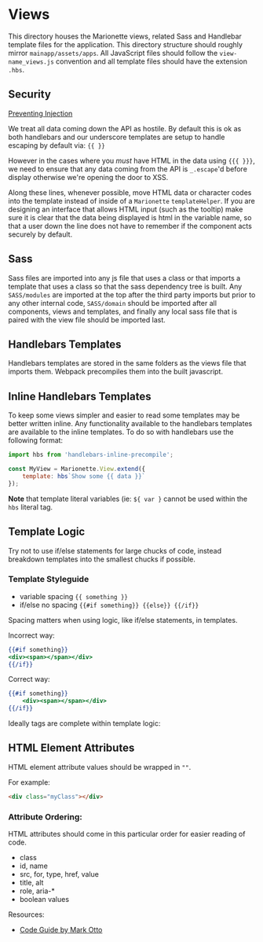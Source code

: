 # Views

This directory houses the Marionette views, related Sass and Handlebar template files for the application. This directory structure should roughly mirror `mainapp/assets/apps`. All JavaScript files should follow the `view-name_views.js` convention and all template files should have the extension `.hbs`.

## Security

[Preventing Injection](https://github.com/RoundingWell/RWell/wiki/Security#htmlstylejavascript-injection)

We treat all data coming down the API as hostile.  By default this is ok as both handlebars and our underscore templates are setup to handle escaping by default via: `{{ }}`

However in the cases where you _must_ have HTML in the data using `{{{ }}}`, we need to ensure that any data coming from the API is `_.escape`'d before display otherwise we're opening the door to XSS.

Along these lines, whenever possible, move HTML data or character codes into the template instead of inside of a `Marionette` `templateHelper`. If you are designing an interface that allows HTML input (such as the tooltip) make sure it is clear that the data being displayed is html in the variable name, so that a user down the line does not have to remember if the component acts securely by default.

## Sass

Sass files are imported into any js file that uses a class or that imports a template that uses a class
so that the sass dependency tree is built. Any `SASS/modules` are imported at the top after the third party
imports but prior to any other internal code, `SASS/domain` should be imported after all components, views and templates,
and finally any local sass file that is paired with the view file should be imported last.

## Handlebars Templates

Handlebars templates are stored in the same folders as the views file that imports them.
Webpack precompiles them into the built javascript.

## Inline Handlebars Templates

To keep some views simpler and easier to read some templates may be better written inline.
Any functionality available to the handlebars templates are available to the inline templates.
To do so with handlebars use the following format:

```javascript
import hbs from 'handlebars-inline-precompile';

const MyView = Marionette.View.extend({
    template: hbs`Show some {{ data }}`
});
```

**Note** that template literal variables (ie: `${ var }` cannot be used within the `hbs` literal tag.

## Template Logic

Try not to use if/else statements for large chucks of code, instead breakdown templates into the smallest chucks if possible.

### Template Styleguide

- variable spacing `{{ something }}`
- if/else no spacing `{{#if something}} {{else}} {{/if}}`

Spacing matters when using logic, like if/else statements, in templates.

Incorrect way:

```handlebars
{{#if something}}
<div><span></span></div>
{{/if}}
```

Correct way:

```handlebars
{{#if something}}
    <div><span></span></div>
{{/if}}
```

Ideally tags are complete within template logic:

## HTML Element Attributes

HTML element attribute values should be wrapped in `""`.

For example:

```html
<div class="myClass"></div>
```

### Attribute Ordering:

HTML attributes should come in this particular order for easier reading of code.

* class
* id, name
* src, for, type, href, value
* title, alt
* role, aria-*
* boolean values

Resources:

- [Code Guide by Mark Otto](http://codeguide.co/)
